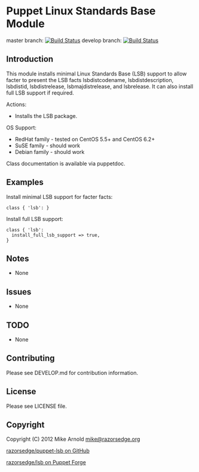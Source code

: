 Puppet Linux Standards Base Module
==================================

master branch: [![Build Status](https://secure.travis-ci.org/razorsedge/puppet-lsb.png?branch=master)](http://travis-ci.org/razorsedge/puppet-lsb)
develop branch: [![Build Status](https://secure.travis-ci.org/razorsedge/puppet-lsb.png?branch=develop)](http://travis-ci.org/razorsedge/puppet-lsb)

Introduction
------------

This module installs minimal Linux Standards Base (LSB) support to allow facter to present the LSB facts lsbdistcodename, lsbdistdescription, lsbdistid, lsbdistrelease, lsbmajdistrelease, and lsbrelease.  It can also install full LSB support if required.

Actions:

* Installs the LSB package.

OS Support:

* RedHat family - tested on CentOS 5.5+ and CentOS 6.2+
* SuSE family   - should work
* Debian family - should work

Class documentation is available via puppetdoc.

Examples
--------

Install minimal LSB support for facter facts:

    class { 'lsb': }

Install full LSB support:

    class { 'lsb':
      install_full_lsb_support => true,
    }


Notes
-----

* None

Issues
------

* None

TODO
----

* None

Contributing
------------

Please see DEVELOP.md for contribution information.

License
-------

Please see LICENSE file.

Copyright
---------

Copyright (C) 2012 Mike Arnold <mike@razorsedge.org>

[razorsedge/puppet-lsb on GitHub](https://github.com/razorsedge/puppet-lsb)

[razorsedge/lsb on Puppet Forge](http://forge.puppetlabs.com/razorsedge/lsb)

